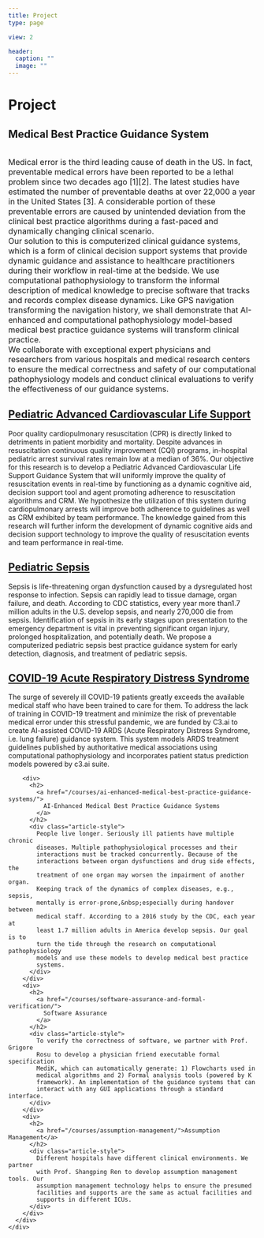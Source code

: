 ```yaml
---
title: Project
type: page

view: 2

header:
  caption: ""
  image: ""
---
```


<div class="universal-wrapper">
  <div class="article-style">
    <div class="page-body">
      <div class="universal-wrapper pt-3">
        <h1>Project</h1>
      </div>
      <div class="universal-wrapper">
        <div class="article-style">
          <h2>Medical Best Practice Guidance System</h2>
          <br />
          <span style="font-size:16px">
            Medical error is the third leading cause of death in the US. In
            fact, preventable medical errors have been reported to be a lethal
            problem since two decades ago [1][2]. The latest studies have
            estimated the number of preventable deaths at over 22,000 a year in
            the United States [3]. A considerable portion of these preventable
            errors are caused by unintended deviation from the clinical best
            practice algorithms during a fast-paced and dynamically changing
            clinical scenario.
          </span>
          <br />
          <span style="font-size:16px">
            Our solution to this is computerized clinical guidance systems,
            which is a form of clinical decision support systems that provide
            dynamic guidance and assistance to healthcare practitioners during
            their workflow in real-time at the bedside. We use computational
            pathophysiology to transform the informal description of medical
            knowledge to precise software that tracks and records complex
            disease dynamics. Like GPS navigation transforming the navigation
            history, we shall demonstrate that AI-enhanced and computational
            pathophysiology model-based medical best practice guidance systems
            will transform clinical practice.
          </span>
          <br />
          <span style="font-size:16px">
            We collaborate with exceptional expert physicians and researchers
            from various hospitals and medical research centers to ensure the
            medical correctness and safety of our computational pathophysiology
            models and conduct clinical evaluations to verify the effectiveness
            of our guidance systems.
          </span>
        </div>
        <div>
          <h2>
            <a href="/courses/pacls/">
              Pediatric Advanced Cardiovascular Life Support
            </a>
          </h2>
          <div class="article-style">
            Poor quality cardiopulmonary resuscitation (CPR) is directly linked
            to detriments in patient morbidity and mortality. Despite advances
            in resuscitation continuous quality improvement (CQI) programs,
            in-hospital pediatric arrest survival rates remain low at a median
            of 36%. Our objective for this research is to develop a Pediatric
            Advanced Cardiovascular Life Support Guidance System that will
            uniformly improve the quality of resuscitation events in real-time
            by functioning as a dynamic cognitive aid, decision support tool and
            agent promoting adherence to resuscitation algorithms and CRM. We
            hypothesize the utilization of this system during cardiopulmonary
            arrests will improve both adherence to guidelines as well as CRM
            exhibited by team performance. The knowledge gained from this
            research will further inform the development of dynamic cognitive
            aids and decision support technology to improve the quality of
            resuscitation events and team performance in real-time.
          </div>
        </div>
        <div>
          <h2>
            <a href="/courses/psepsis/">Pediatric Sepsis</a>
          </h2>
          <div class="article-style">
            Sepsis is life-threatening organ dysfunction caused by a
            dysregulated host response to infection. Sepsis can rapidly lead to
            tissue damage, organ failure, and death. According to CDC
            statistics, every year more than1.7 million adults in the U.S.
            develop sepsis, and nearly 270,000 die from sepsis. Identification
            of sepsis in its early stages upon presentation to the emergency
            department is vital in preventing significant organ injury,
            prolonged hospitalization, and potentially death. We propose a
            computerized pediatric sepsis best practice guidance system for
            early detection, diagnosis, and treatment of pediatric sepsis.
          </div>
        </div>
        <div>
          <h2>
            <a href="/courses/ards/">
              COVID-19 Acute Respiratory Distress Syndrome
            </a>
          </h2>
          <div class="article-style">
            The surge of severely ill COVID-19 patients greatly exceeds the
            available medical staff who have been trained to care for them. To
            address the lack of training in COVID-19 treatment and minimize the
            risk of preventable medical error under this stressful pandemic, we
            are funded by C3.ai to create AI-assisted COVID-19 ARDS (Acute
            Respiratory Distress Syndrome, i.e. lung failure) guidance system.
            This system models ARDS treatment guidelines published by
            authoritative medical associations using computational
            pathophysiology and incorporates patient status prediction models
            powered by c3.ai suite.
          </div>
        </div>
        
        <div>
          <h2>
            <a href="/courses/ai-enhanced-medical-best-practice-guidance-systems/">
              AI-Enhanced Medical Best Practice Guidance Systems
            </a>
          </h2>
          <div class="article-style">
            People live longer. Seriously ill patients have multiple chronic
            diseases. Multiple pathophysiological processes and their
            interactions must be tracked concurrently. Because of the
            interactions between organ dysfunctions and drug side effects, the
            treatment of one organ may worsen the impairment of another organ.
            Keeping track of the dynamics of complex diseases, e.g., sepsis,
            mentally is error-prone,&nbsp;especially during handover between
            medical staff. According to a 2016 study by the CDC, each year at
            least 1.7 million adults in America develop sepsis. Our goal is to
            turn the tide through the research on computational pathophysiology
            models and use these models to develop medical best practice
            systems.
          </div>
        </div>
        <div>
          <h2>
            <a href="/courses/software-assurance-and-formal-verification/">
              Software Assurance
            </a>
          </h2>
          <div class="article-style">
            To verify the correctness of software, we partner with Prof. Grigore
            Rosu to develop a physician friend executable formal specification
            MediK, which can automatically generate: 1) Flowcharts used in
            medical algorithms and 2) Formal analysis tools (powered by K
            framework). An implementation of the guidance systems that can
            interact with any GUI applications through a standard interface.
          </div>
        </div>
        <div>
          <h2>
            <a href="/courses/assumption-management/">Assumption Management</a>
          </h2>
          <div class="article-style">
            Different hospitals have different clinical environments. We partner
            with Prof. Shangping Ren to develop assumption management tools. Our
            assumption management technology helps to ensure the presumed
            facilities and supports are the same as actual facilities and
            supports in different ICUs.
          </div>
        </div>
      </div>
    </div>
  </div>
</div>
